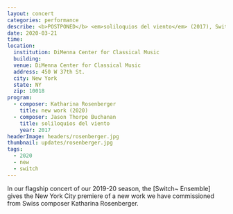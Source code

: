 ```yaml
---
layout: concert
categories: performance
describe: <b>POSTPONED</b> <em>soliloquios del viento</em> (2017), Switch~ Ensemble. Tech for Katharina Rosenberger's <em>Up Close</em> (2019).
date: 2020-03-21
time:
location:
  institution: DiMenna Center for Classical Music
  building:
  venue: DiMenna Center for Classical Music
  address: 450 W 37th St.
  city: New York
  state: NY
  zip: 10018
program:
  - composer: Katharina Rosenberger
    title: new work (2020)
  - composer: Jason Thorpe Buchanan
    title: soliloquios del viento
    year: 2017
headerImage: headers/rosenberger.jpg
thumbnail: updates/rosenberger.jpg
tags:
  - 2020
  - new
  - switch
---
```


In our flagship concert of our 2019-20 season, the [Switch~ Ensemble] gives the New York City premiere of a new work we have commissioned from Swiss composer Katharina Rosenberger.
